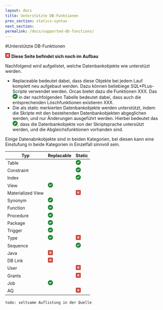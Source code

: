 ```yaml
---
layout: docs
title: Unterstützte DB-Funktionen
prev_section: statics-syntax
next_section:
permalink: /docs/supported-db-functions/
---
```


#Unterstützte DB-Funktionen

![](/assets/error.png) **Diese Seite befindet sich noch im Aufbau**

Nachfolgend wird aufgelistet, welche Datenbankobjekte wie unterstüzt werden.

- Replaceable bedeutet dabei, dass diese Objekte bei jedem Lauf komplett neu aufgebaut werden. Dazu können beliebiege SQL*PLus-Scripte verwendet werden. Orcas bietet dazu die Funktionen XXX. Das ![](/assets/check.png) in der nachfolgenden Tabelle bedeutet dabei, dass auch die entsprechenden Löschfunktionen existieren XXX.
- Die als static merkierten Datenbankobjekte werden unterstützt, indem die Skripte mit den bestehenden Datenbankobjekten abgeglichen werden, und nur Änderungen ausgeführt werden. Hierbei bedeutet das ![](/assets/check.png), dass die Datenbankobjekte von der Skriptsprache untersützt werden, und die Abgleichsfunktionen vorhanden sind.

Einige Datenabnkobjekte sind in beiden Kategorien, bei diesen kann eine Einstufung in beide Kategorien in Einzelfall sinnvoll sein.

|Typ|Replacable|Static|
|---|----------|------|
|Table||![](/assets/check.png)|
|Constraint||![](/assets/check.png)|
|Index||![](/assets/check.png)|
|View|![](/assets/check.png)||
|Materialized View||![](/assets/error.png)|
|Synonym|![](/assets/check.png)||
|Function|![](/assets/check.png)||
|Procedure|![](/assets/check.png)||
|Package|![](/assets/check.png)||
|Trigger|![](/assets/check.png)||
|Type|![](/assets/check.png)|![](/assets/error.png)|
|Sequence||![](/assets/check.png)|
|Java|![](/assets/error.png)||
|DB Link|![](/assets/error.png)||
|User||![](/assets/error.png)|
|Grants||![](/assets/error.png)|
|Job|![](/assets/check.png)||
|AQ||![](/assets/error.png)|

`todo: seltsame Auflistung in der Quelle`
